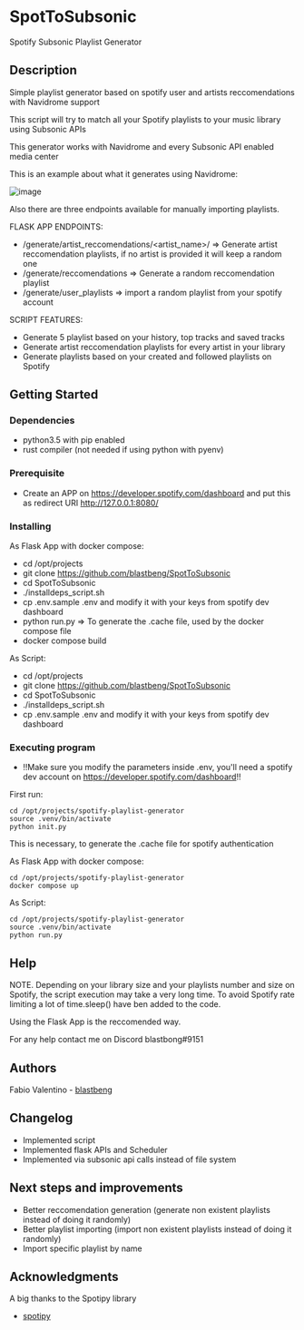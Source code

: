 # SpotToSubsonic

Spotify Subsonic Playlist Generator

## Description

Simple playlist generator based on spotify user and artists reccomendations with Navidrome support

This script will try to match all your Spotify playlists to your music library using Subsonic APIs

This generator works with Navidrome and every Subsonic API enabled media center 

This is an example about what it generates using Navidrome:

![image](https://github.com/user-attachments/assets/99f46930-2e8d-4330-aa73-10b094d0b70a)

Also there are three endpoints available for manually importing playlists.

FLASK APP ENDPOINTS:
* /generate/artist_reccomendations/<artist_name>/ => Generate artist reccomendation playlists, if no artist is provided it will keep a random one
* /generate/reccomendations => Generate a random reccomendation playlist
* /generate/user_playlists => import a random playlist from your spotify account

SCRIPT FEATURES:
* Generate 5 playlist based on your history, top tracks and saved tracks
* Generate artist reccomendation playlists for every artist in your library
* Generate playlists based on your created and followed playlists on Spotify

## Getting Started

### Dependencies

* python3.5 with pip enabled
* rust compiler (not needed if using python with pyenv)

### Prerequisite

* Create an APP on https://developer.spotify.com/dashboard and put this as redirect URI http://127.0.0.1:8080/

### Installing

As Flask App with docker compose:
* cd /opt/projects
* git clone https://github.com/blastbeng/SpotToSubsonic
* cd SpotToSubsonic
* ./installdeps_script.sh
* cp .env.sample .env and modify it with your keys from spotify dev dashboard
* python run.py => To generate the .cache file, used by the docker compose file
* docker compose build

As Script:
* cd /opt/projects
* git clone https://github.com/blastbeng/SpotToSubsonic
* cd SpotToSubsonic
* ./installdeps_script.sh
* cp .env.sample .env and modify it with your keys from spotify dev dashboard

### Executing program

* !!Make sure you modify the parameters inside .env, you'll need a spotify dev account on https://developer.spotify.com/dashboard!!

First run:
```
cd /opt/projects/spotify-playlist-generator
source .venv/bin/activate
python init.py
```
This is necessary, to generate the .cache file for spotify authentication

As Flask App with docker compose:
```
cd /opt/projects/spotify-playlist-generator
docker compose up
```

As Script:
```
cd /opt/projects/spotify-playlist-generator
source .venv/bin/activate
python run.py
```

## Help

NOTE. Depending on your library size and your playlists number and size on Spotify, the script execution may take a very long time.
To avoid Spotify rate limiting a lot of time.sleep() have ben added to the code.

Using the Flask App is the reccomended way.


For any help contact me on Discord blastbong#9151

## Authors

Fabio Valentino - [blastbeng](https://github.com/blastbeng)  

## Changelog

* Implemented script
* Implemented flask APIs and Scheduler
* Implemented via subsonic api calls instead of file system

## Next steps and improvements

* Better reccomendation generation (generate non existent playlists instead of doing it randomly)
* Better playlist importing (import non existent playlists instead of doing it randomly)
* Import specific playlist by name

## Acknowledgments

A big thanks to the Spotipy library
* [spotipy](https://github.com/spotipy-dev/spotipy)
